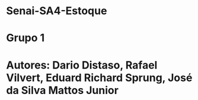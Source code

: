 # Senai-SA4-Estoque
# Grupo 1
# Autores: Dario Distaso, Rafael Vilvert, Eduard Richard Sprung, José da Silva Mattos Junior
